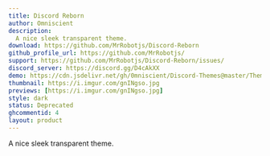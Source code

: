 ```yaml
---
title: Discord Reborn
author: Omniscient
description:
  A nice sleek transparent theme.
download: https://github.com/MrRobotjs/Discord-Reborn
github_profile_url: https://github.com/MrRobotjs/
support: https://github.com/MrRobotjs/Discord-Reborn/issues/
discord_server: https://discord.gg/D4cAkXX
demo: https://cdn.jsdelivr.net/gh/0mniscient/Discord-Themes@master/Themes/Discord%20Reborn.theme.css
thumbnail: https://i.imgur.com/gnINgso.jpg
previews: [https://i.imgur.com/gnINgso.jpg]
style: dark
status: Deprecated
ghcommentid: 4
layout: product
---
```

A nice sleek transparent theme.